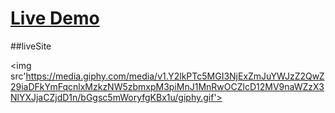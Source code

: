 <h1><a href='https://space-sand-delta.vercel.app/'>Live Demo</a> </h1>

##liveSite

<img src'https://media.giphy.com/media/v1.Y2lkPTc5MGI3NjExZmJuYWJzZ2QwZ29iaDFkYmFqcnlxMzkzNW5zbmxpM3piMnJ1MnRwOCZlcD12MV9naWZzX3NlYXJjaCZjdD1n/bGgsc5mWoryfgKBx1u/giphy.gif'>




